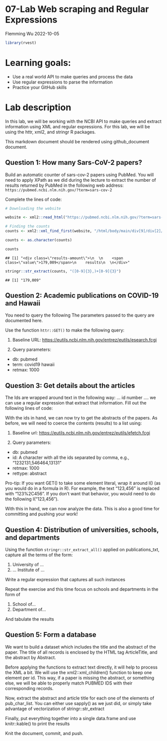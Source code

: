 07-Lab Web scraping and Regular Expressions
================
Flemming Wu
2022-10-05

``` r
library(rvest)
```

# Learning goals:

-   Use a real world API to make queries and process the data
-   Use regular expressions to parse the information
-   Practice your GitHub skills

# Lab description

In this lab, we will be working with the NCBI API to make queries and
extract information using XML and regular expressions. For this lab, we
will be using the httr, xml2, and stringr R packages.

This markdown document should be rendered using github_document
document.

## Question 1: How many Sars-CoV-2 papers?

Build an automatic counter of sars-cov-2 papers using PubMed. You will
need to apply XPath as we did during the lecture to extract the number
of results returned by PubMed in the following web address:
`https://pubmed.ncbi.nlm.nih.gov/?term=sars-cov-2`

Complete the lines of code:

``` r
# Downloading the website

website <- xml2::read_html("https://pubmed.ncbi.nlm.nih.gov/?term=sars-cov-2")

# Finding the counts
counts <- xml2::xml_find_first(website, "/html/body/main/div[9]/div[2]/section[1]/div[2]/div[1]")

counts <- as.character(counts)

counts
```

    ## [1] "<div class=\"results-amount\">\n  \n    <span class=\"value\">179,009</span>\n    results\n  \n</div>"

``` r
stringr::str_extract(counts, "([0-9]{3},)+[0-9]{3}")
```

    ## [1] "179,009"

## Question 2: Academic publications on COVID-19 and Hawaii

You need to query the following The parameters passed to the query are
documented here.

Use the function `httr::GET()` to make the following query:

1.  Baseline URL:
    <https://eutils.ncbi.nlm.nih.gov/entrez/eutils/esearch.fcgi>

2.  Query parameters:

-   db: pubmed
-   term: covid19 hawaii
-   retmax: 1000

## Question 3: Get details about the articles

The Ids are wrapped around text in the following way: <Id>… id number
…</Id>. we can use a regular expression that extract that information.
Fill out the following lines of code:

With the ids in hand, we can now try to get the abstracts of the papers.
As before, we will need to coerce the contents (results) to a list
using:

1.  Baseline url:
    <https://eutils.ncbi.nlm.nih.gov/entrez/eutils/efetch.fcgi>

2.  Query parameters:

-   db: pubmed
-   id: A character with all the ids separated by comma, e.g.,
    “1232131,546464,13131”
-   retmax: 1000
-   rettype: abstract

Pro-tip: If you want GET() to take some element literal, wrap it around
I() (as you would do in a formula in R). For example, the text “123,456”
is replaced with “123%2C456”. If you don’t want that behavior, you would
need to do the following I(“123,456”).

With this in hand, we can now analyze the data. This is also a good time
for committing and pushing your work!

## Question 4: Distribution of universities, schools, and departments

Using the function `stringr::str_extract_all()` applied on
publications_txt, capture all the terms of the form:

1.  University of …
2.  … Institute of …

Write a regular expression that captures all such instances

Repeat the exercise and this time focus on schools and departments in
the form of

1.  School of…
2.  Department of…

And tabulate the results

## Question 5: Form a database

We want to build a dataset which includes the title and the abstract of
the paper. The title of all records is enclosed by the HTML tag
ArticleTitle, and the abstract by Abstract.

Before applying the functions to extract text directly, it will help to
process the XML a bit. We will use the xml2::xml_children() function to
keep one element per id. This way, if a paper is missing the abstract,
or something else, we will be able to properly match PUBMED IDS with
their corresponding records.

Now, extract the abstract and article title for each one of the elements
of pub_char_list. You can either use sapply() as we just did, or simply
take advantage of vectorization of stringr::str_extract

Finally, put everything together into a single data.frame and use
knitr::kable() to print the results

Knit the document, commit, and push.
